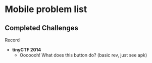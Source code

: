 # Mobile problem list

## Completed Challenges
Record

* **tinyCTF 2014**
	- Ooooooh! What does this button do? (basic rev, just see apk)
	
